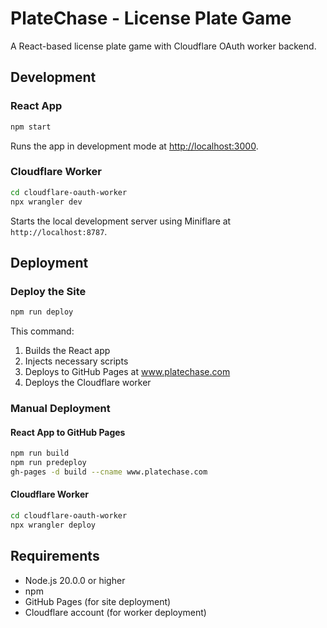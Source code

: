 # PlateChase - License Plate Game

A React-based license plate game with Cloudflare OAuth worker backend.

## Development

### React App
```bash
npm start
```
Runs the app in development mode at [http://localhost:3000](http://localhost:3000).

### Cloudflare Worker
```bash
cd cloudflare-oauth-worker
npx wrangler dev
```
Starts the local development server using Miniflare at `http://localhost:8787`.

## Deployment

### Deploy the Site
```bash
npm run deploy
```
This command:
1. Builds the React app
2. Injects necessary scripts
3. Deploys to GitHub Pages at www.platechase.com
4. Deploys the Cloudflare worker

### Manual Deployment

#### React App to GitHub Pages
```bash
npm run build
npm run predeploy
gh-pages -d build --cname www.platechase.com
```

#### Cloudflare Worker
```bash
cd cloudflare-oauth-worker
npx wrangler deploy
```

## Requirements

- Node.js 20.0.0 or higher
- npm
- GitHub Pages (for site deployment)
- Cloudflare account (for worker deployment)
